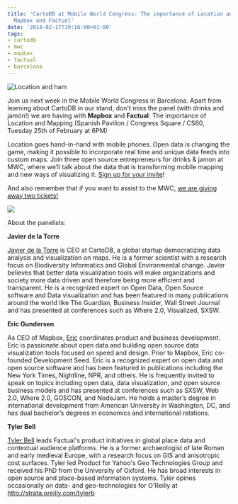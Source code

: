 ```yaml
---
title: 'CartoDB at Mobile World Congress: The importance of Location and Mapping with
  Mapbox and Factual'
date: '2014-02-17T19:16:00+01:00'
tags:
- cartodb
- mwc
- mapbox
- factual
- barcelona
---
```


<img src="http://i.imgur.com/O31WSZE.jpg" alt="Location and ham"/>

Join us next week in the Mobile World Congress in Barcelona. Apart from learning about CartoDB in our stand, don't miss the panel (with drinks and jamón!) we are having with **Mapbox** and **Factual**: The importance of Location and Mapping (Spanish Pavilion / Congress Square / CS60, Tuesday 25th of February at 6PM)

Location goes hand-in-hand with mobile phones. Open data is changing the game, making it possible to incorporate real time and unique data feeds into custom maps. Join three open source entrepreneurs for drinks &amp; jamon at MWC, where we’ll talk about the data that is transforming mobile mapping and new ways of visualizing it. <a href="https://docs.google.com/a/furilo.com/forms/d/1Wzc7GTMTbM8Hm7Wc7JVzfiZFJAQDAJKjziKO869E-Xc/viewform">Sign up for your invite</a>!

And also remember that if you want to assist to the MWC, <a href="http://blog.cartodb.com/post/76648772259/create-an-amazing-map-and-win-a-free-pass-to-the-mobile">we are giving away two tickets!</a>

<img src="http://cartodb.s3.amazonaws.com/tumblr/posts/mwc_map.png"/>

About the panelists:

**Javier de la Torre**

<a href="http://www.twitter.com/jatorre">Javier de la Torre</a> is CEO at CartoDB, a global startup democratizing data analysis and visualization on maps. He is a former scientist with a research focus on Biodiversity Informatics and Global Environmental change. Javier believes that better data visualization tools will make organizations and society more data driven and therefore being more efficient and transparent. He is a recognized expert on Open Data, Open Source  software and Data visualization and has been featured in many publications around the world like The Guardian, Business Insider, Wall Street Journal and has presented at conferences such as Where 2.0, Visualized, SXSW.


**Eric Gundersen**

As CEO of Mapbox, <a href="https://twitter.com/ericg">Eric</a> coordinates product and business development. Eric is passionate about open data and building open source data visualization tools focused on speed and design. Prior to Mapbox, Eric co-founded Development Seed. Eric is a recognized expert on open data and open source software and has been featured in publications including the New York Times, Nightline, NPR, and others. He is frequently invited to speak on topics including open data, data visualization, and open source business models and has presented at conferences such as SXSW, Web 2.0, Where 2.0, GOSCON, and NodeJam. He holds a master’s degree in international development from American University in Washington, DC, and has dual bachelor’s degrees in economics and international relations.


**Tyler Bell**

<a href="http://@twbell">Tyler Bell</a> leads Factual's product initiatives in global place data and contextual audience platforms. He is a former archaeologist of late Roman and early medieval Europe, with a research focus on GIS and anisotropic cost surfaces.  Tyler led Product for Yahoo's Geo Technologies Group and received his PhD from the University of Oxford.  He has broad interests in open source and place-based information systems. Tyler opines occasionally on data- and geo-technologies for O'Reilly at <a href="http://strata.oreilly.com/tylerb">http://strata.oreilly.com/tylerb</a>
